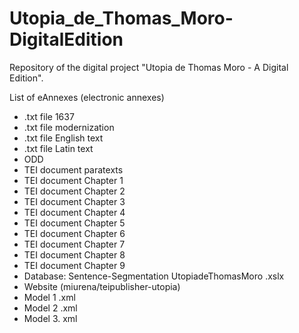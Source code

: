 # Utopia_de_Thomas_Moro-DigitalEdition
Repository of the digital project "Utopia de Thomas Moro - A Digital Edition". 

List of eAnnexes (electronic annexes)

-	.txt file 1637
-	.txt file modernization
-	.txt file English text
-	.txt file Latin text
-	ODD
-	TEI document paratexts
-	TEI document Chapter 1
-	TEI document Chapter 2
-	TEI document Chapter 3
-	TEI document Chapter 4
-	TEI document Chapter 5
-	TEI document Chapter 6
-	TEI document Chapter 7
-	TEI document Chapter 8
-	TEI document Chapter 9
-	Database: Sentence-Segmentation UtopiadeThomasMoro .xslx
-	Website (miurena/teipublisher-utopia)
-	Model 1 .xml
-	Model 2 .xml
-	Model 3. xml 
